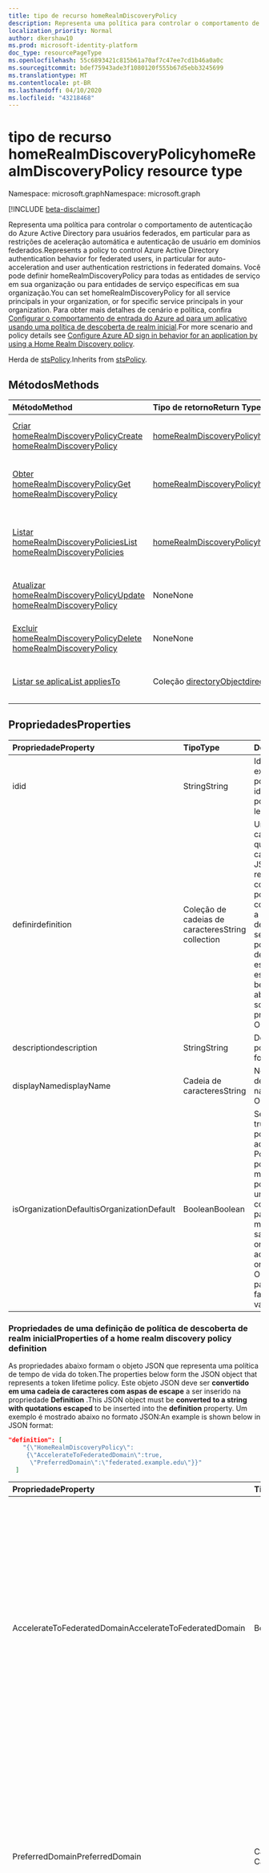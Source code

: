 ```yaml
---
title: tipo de recurso homeRealmDiscoveryPolicy
description: Representa uma política para controlar o comportamento de autenticação do Azure Active Directory para usuários federados.
localization_priority: Normal
author: dkershaw10
ms.prod: microsoft-identity-platform
doc_type: resourcePageType
ms.openlocfilehash: 55c6893421c815b61a70af7c47ee7cd1b46a0a0c
ms.sourcegitcommit: bdef75943ade3f1080120f555b67d5ebb3245699
ms.translationtype: MT
ms.contentlocale: pt-BR
ms.lasthandoff: 04/10/2020
ms.locfileid: "43218468"
---
```

# <a name="homerealmdiscoverypolicy-resource-type"></a><span data-ttu-id="f1651-103">tipo de recurso homeRealmDiscoveryPolicy</span><span class="sxs-lookup"><span data-stu-id="f1651-103">homeRealmDiscoveryPolicy resource type</span></span>

<span data-ttu-id="f1651-104">Namespace: microsoft.graph</span><span class="sxs-lookup"><span data-stu-id="f1651-104">Namespace: microsoft.graph</span></span>

[!INCLUDE [beta-disclaimer](../../includes/beta-disclaimer.md)]

<span data-ttu-id="f1651-105">Representa uma política para controlar o comportamento de autenticação do Azure Active Directory para usuários federados, em particular para as restrições de aceleração automática e autenticação de usuário em domínios federados.</span><span class="sxs-lookup"><span data-stu-id="f1651-105">Represents a policy to control Azure Active Directory authentication behavior for federated users, in particular for auto-acceleration and user authentication restrictions in federated domains.</span></span> <span data-ttu-id="f1651-106">Você pode definir homeRealmDiscoveryPolicy para todas as entidades de serviço em sua organização ou para entidades de serviço específicas em sua organização.</span><span class="sxs-lookup"><span data-stu-id="f1651-106">You can set homeRealmDiscoveryPolicy for all service principals in your organization, or for specific service principals in your organization.</span></span>  <span data-ttu-id="f1651-107">Para obter mais detalhes de cenário e política, confira [Configurar o comportamento de entrada do Azure ad para um aplicativo usando uma política de descoberta de realm inicial](https://docs.microsoft.com/azure/active-directory/manage-apps/configure-authentication-for-federated-users-portal).</span><span class="sxs-lookup"><span data-stu-id="f1651-107">For more scenario and policy details see [Configure Azure AD sign in behavior for an application by using a Home Realm Discovery policy](https://docs.microsoft.com/azure/active-directory/manage-apps/configure-authentication-for-federated-users-portal).</span></span>

<span data-ttu-id="f1651-108">Herda de [stsPolicy](stsPolicy.md).</span><span class="sxs-lookup"><span data-stu-id="f1651-108">Inherits from [stsPolicy](stsPolicy.md).</span></span>

## <a name="methods"></a><span data-ttu-id="f1651-109">Métodos</span><span class="sxs-lookup"><span data-stu-id="f1651-109">Methods</span></span>

| <span data-ttu-id="f1651-110">Método</span><span class="sxs-lookup"><span data-stu-id="f1651-110">Method</span></span>       | <span data-ttu-id="f1651-111">Tipo de retorno</span><span class="sxs-lookup"><span data-stu-id="f1651-111">Return Type</span></span> | <span data-ttu-id="f1651-112">Descrição</span><span class="sxs-lookup"><span data-stu-id="f1651-112">Description</span></span> |
|:-------------|:------------|:------------|
| [<span data-ttu-id="f1651-113">Criar homeRealmDiscoveryPolicy</span><span class="sxs-lookup"><span data-stu-id="f1651-113">Create homeRealmDiscoveryPolicy</span></span>](../api/homerealmdiscoverypolicy-post-homerealmdiscoverypolicies.md) | [<span data-ttu-id="f1651-114">homeRealmDiscoveryPolicy</span><span class="sxs-lookup"><span data-stu-id="f1651-114">homeRealmDiscoveryPolicy</span></span>](homerealmdiscoverypolicy.md) | <span data-ttu-id="f1651-115">Criar um objeto homeRealmDiscoveryPolicy.</span><span class="sxs-lookup"><span data-stu-id="f1651-115">Create a homeRealmDiscoveryPolicy object.</span></span> |
| [<span data-ttu-id="f1651-116">Obter homeRealmDiscoveryPolicy</span><span class="sxs-lookup"><span data-stu-id="f1651-116">Get homeRealmDiscoveryPolicy</span></span>](../api/homerealmdiscoverypolicy-get.md) | [<span data-ttu-id="f1651-117">homeRealmDiscoveryPolicy</span><span class="sxs-lookup"><span data-stu-id="f1651-117">homeRealmDiscoveryPolicy</span></span>](homerealmdiscoverypolicy.md) | <span data-ttu-id="f1651-118">Ler propriedades e relações de um objeto homeRealmDiscoveryPolicy.</span><span class="sxs-lookup"><span data-stu-id="f1651-118">Read properties and relationships of a homeRealmDiscoveryPolicy object.</span></span> |
| [<span data-ttu-id="f1651-119">Listar homeRealmDiscoveryPolicies</span><span class="sxs-lookup"><span data-stu-id="f1651-119">List homeRealmDiscoveryPolicies</span></span>](../api/homerealmdiscoverypolicy-list.md) | [<span data-ttu-id="f1651-120">homeRealmDiscoveryPolicy</span><span class="sxs-lookup"><span data-stu-id="f1651-120">homeRealmDiscoveryPolicy</span></span>](homerealmdiscoverypolicy.md) | <span data-ttu-id="f1651-121">Ler propriedades e relações de objetos homeRealmDiscoveryPolicies.</span><span class="sxs-lookup"><span data-stu-id="f1651-121">Read properties and relationships of homeRealmDiscoveryPolicies objects.</span></span> |
| [<span data-ttu-id="f1651-122">Atualizar homeRealmDiscoveryPolicy</span><span class="sxs-lookup"><span data-stu-id="f1651-122">Update homeRealmDiscoveryPolicy</span></span>](../api/homerealmdiscoverypolicy-update.md) | <span data-ttu-id="f1651-123">None</span><span class="sxs-lookup"><span data-stu-id="f1651-123">None</span></span> | <span data-ttu-id="f1651-124">Atualizar um objeto homeRealmDiscoveryPolicy.</span><span class="sxs-lookup"><span data-stu-id="f1651-124">Update a homeRealmDiscoveryPolicy object.</span></span> |
| [<span data-ttu-id="f1651-125">Excluir homeRealmDiscoveryPolicy</span><span class="sxs-lookup"><span data-stu-id="f1651-125">Delete homeRealmDiscoveryPolicy</span></span>](../api/homerealmdiscoverypolicy-delete.md) | <span data-ttu-id="f1651-126">None</span><span class="sxs-lookup"><span data-stu-id="f1651-126">None</span></span> | <span data-ttu-id="f1651-127">Excluir um objeto homeRealmDiscoveryPolicy.</span><span class="sxs-lookup"><span data-stu-id="f1651-127">Delete a homeRealmDiscoveryPolicy object.</span></span> |
| [<span data-ttu-id="f1651-128">Listar se aplica</span><span class="sxs-lookup"><span data-stu-id="f1651-128">List appliesTo</span></span>](../api/homerealmdiscoverypolicy-list-appliesto.md) | <span data-ttu-id="f1651-129">Coleção [directoryObject](directoryobject.md)</span><span class="sxs-lookup"><span data-stu-id="f1651-129">[directoryObject](directoryobject.md) collection</span></span> | <span data-ttu-id="f1651-130">Obtenha a lista de directoryObjects à qual essa política foi aplicada.</span><span class="sxs-lookup"><span data-stu-id="f1651-130">Get the list of directoryObjects that this policy has been applied to.</span></span> |

## <a name="properties"></a><span data-ttu-id="f1651-131">Propriedades</span><span class="sxs-lookup"><span data-stu-id="f1651-131">Properties</span></span>

| <span data-ttu-id="f1651-132">Propriedade</span><span class="sxs-lookup"><span data-stu-id="f1651-132">Property</span></span>     | <span data-ttu-id="f1651-133">Tipo</span><span class="sxs-lookup"><span data-stu-id="f1651-133">Type</span></span>        | <span data-ttu-id="f1651-134">Descrição</span><span class="sxs-lookup"><span data-stu-id="f1651-134">Description</span></span> |
|:-------------|:------------|:------------|
|<span data-ttu-id="f1651-135">id</span><span class="sxs-lookup"><span data-stu-id="f1651-135">id</span></span>|<span data-ttu-id="f1651-136">String</span><span class="sxs-lookup"><span data-stu-id="f1651-136">String</span></span>| <span data-ttu-id="f1651-137">Identificador exclusivo da política.</span><span class="sxs-lookup"><span data-stu-id="f1651-137">Unique identifier for this policy.</span></span> <span data-ttu-id="f1651-138">Somente leitura.</span><span class="sxs-lookup"><span data-stu-id="f1651-138">Read-only.</span></span>|
|<span data-ttu-id="f1651-139">definir</span><span class="sxs-lookup"><span data-stu-id="f1651-139">definition</span></span>|<span data-ttu-id="f1651-140">Coleção de cadeias de caracteres</span><span class="sxs-lookup"><span data-stu-id="f1651-140">String collection</span></span>| <span data-ttu-id="f1651-141">Uma coleção de cadeia de caracteres que contém uma cadeia de caracteres JSON que define as regras e as configurações da política.</span><span class="sxs-lookup"><span data-stu-id="f1651-141">A string collection containing a JSON string that defines the rules and settings for this policy.</span></span> <span data-ttu-id="f1651-142">Veja mais detalhes sobre o esquema JSON para esta propriedade.</span><span class="sxs-lookup"><span data-stu-id="f1651-142">See below for more details about the JSON schema for this property.</span></span> <span data-ttu-id="f1651-143">Obrigatório.</span><span class="sxs-lookup"><span data-stu-id="f1651-143">Required.</span></span>|
|<span data-ttu-id="f1651-144">description</span><span class="sxs-lookup"><span data-stu-id="f1651-144">description</span></span>|<span data-ttu-id="f1651-145">String</span><span class="sxs-lookup"><span data-stu-id="f1651-145">String</span></span>| <span data-ttu-id="f1651-146">Descrição da política.</span><span class="sxs-lookup"><span data-stu-id="f1651-146">Description for this policy.</span></span>|
|<span data-ttu-id="f1651-147">displayName</span><span class="sxs-lookup"><span data-stu-id="f1651-147">displayName</span></span>|<span data-ttu-id="f1651-148">Cadeia de caracteres</span><span class="sxs-lookup"><span data-stu-id="f1651-148">String</span></span>| <span data-ttu-id="f1651-149">Nome para exibição dessa política.</span><span class="sxs-lookup"><span data-stu-id="f1651-149">Display name for this policy.</span></span> <span data-ttu-id="f1651-150">Obrigatório.</span><span class="sxs-lookup"><span data-stu-id="f1651-150">Required.</span></span>|
|<span data-ttu-id="f1651-151">isOrganizationDefault</span><span class="sxs-lookup"><span data-stu-id="f1651-151">isOrganizationDefault</span></span>|<span data-ttu-id="f1651-152">Boolean</span><span class="sxs-lookup"><span data-stu-id="f1651-152">Boolean</span></span>|<span data-ttu-id="f1651-153">Se definido como true, ativa esta política.</span><span class="sxs-lookup"><span data-stu-id="f1651-153">If set to true, activates this policy.</span></span> <span data-ttu-id="f1651-154">Pode haver muitas políticas para o mesmo tipo de política, mas apenas uma pode ser ativada como a organização padrão.</span><span class="sxs-lookup"><span data-stu-id="f1651-154">There can be many policies for the same policy type, but only one can be activated as the organization default.</span></span> <span data-ttu-id="f1651-155">Opcional, o valor padrão é false.</span><span class="sxs-lookup"><span data-stu-id="f1651-155">Optional, default value is false.</span></span>|


### <a name="properties-of-a-home-realm-discovery-policy-definition"></a><span data-ttu-id="f1651-156">Propriedades de uma definição de política de descoberta de realm inicial</span><span class="sxs-lookup"><span data-stu-id="f1651-156">Properties of a home realm discovery policy definition</span></span>
<span data-ttu-id="f1651-157">As propriedades abaixo formam o objeto JSON que representa uma política de tempo de vida do token.</span><span class="sxs-lookup"><span data-stu-id="f1651-157">The properties below form the JSON object that represents a token lifetime policy.</span></span> <span data-ttu-id="f1651-158">Este objeto JSON deve ser **convertido em uma cadeia de caracteres com aspas de escape** a ser inserido na propriedade **Definition** .</span><span class="sxs-lookup"><span data-stu-id="f1651-158">This JSON object must be **converted to a string with quotations escaped** to be inserted into the **definition** property.</span></span> <span data-ttu-id="f1651-159">Um exemplo é mostrado abaixo no formato JSON:</span><span class="sxs-lookup"><span data-stu-id="f1651-159">An example is shown below in JSON format:</span></span>

<!-- {
  "blockType": "ignored"
}-->
``` json
"definition": [
    "{\"HomeRealmDiscoveryPolicy\":
     {\"AccelerateToFederatedDomain\":true,
      \"PreferredDomain\":\"federated.example.edu\"}}"
  ]
```

| <span data-ttu-id="f1651-160">Propriedade</span><span class="sxs-lookup"><span data-stu-id="f1651-160">Property</span></span>     | <span data-ttu-id="f1651-161">Tipo</span><span class="sxs-lookup"><span data-stu-id="f1651-161">Type</span></span>   |<span data-ttu-id="f1651-162">Descrição</span><span class="sxs-lookup"><span data-stu-id="f1651-162">Description</span></span>| 
|:---------------|:--------|:----------|
|<span data-ttu-id="f1651-163">AccelerateToFederatedDomain</span><span class="sxs-lookup"><span data-stu-id="f1651-163">AccelerateToFederatedDomain</span></span>|<span data-ttu-id="f1651-164">Boolean</span><span class="sxs-lookup"><span data-stu-id="f1651-164">Boolean</span></span>| <span data-ttu-id="f1651-165">Defina como `true` para aceleração automática (bypass da descoberta de realm inicial).</span><span class="sxs-lookup"><span data-stu-id="f1651-165">Set to `true` for auto-acceleration (bypass home realm discovery).</span></span> <span data-ttu-id="f1651-166">Se `true` e houver apenas um domínio verificado e federado no locatário, os usuários serão levados diretamente para o provedor de identidade federada (como ADFS) para entrar.</span><span class="sxs-lookup"><span data-stu-id="f1651-166">If `true` and there is only one verified and federated domain in the tenant, then users will be taken straight to the federated identity provider (such as ADFS) for sign in.</span></span> <span data-ttu-id="f1651-167">Se `true` houver mais de um domínio verificado no locatário, **PreferredDomain** deverá ser especificado.</span><span class="sxs-lookup"><span data-stu-id="f1651-167">If `true` and there is more than one verified domain in the tenant, **PreferredDomain** must be specified.</span></span> <span data-ttu-id="f1651-168">Opcional.</span><span class="sxs-lookup"><span data-stu-id="f1651-168">Optional.</span></span>|
|<span data-ttu-id="f1651-169">PreferredDomain</span><span class="sxs-lookup"><span data-stu-id="f1651-169">PreferredDomain</span></span>|<span data-ttu-id="f1651-170">Cadeia de Caracteres</span><span class="sxs-lookup"><span data-stu-id="f1651-170">String</span></span>| <span data-ttu-id="f1651-171">Especifica um domínio para o qual acelerar o logon.</span><span class="sxs-lookup"><span data-stu-id="f1651-171">Specifies a domain to accelerate sign-in to.</span></span> <span data-ttu-id="f1651-172">Ele pode ser omitido se o locatário tiver apenas um domínio federado.</span><span class="sxs-lookup"><span data-stu-id="f1651-172">It can be omitted if the tenant has only one federated domain.</span></span> <span data-ttu-id="f1651-173">Se for omitido e houver mais de um domínio federado verificado, essa política não terá efeito.</span><span class="sxs-lookup"><span data-stu-id="f1651-173">If it is omitted, and there is more than one verified federated domain, this policy has no effect.</span></span> <span data-ttu-id="f1651-174">Obrigatório se **AccelerateToFederatedDomain** for `true`.</span><span class="sxs-lookup"><span data-stu-id="f1651-174">Required if **AccelerateToFederatedDomain** is `true`.</span></span>|
|<span data-ttu-id="f1651-175">AllowCloudPasswordValidation</span><span class="sxs-lookup"><span data-stu-id="f1651-175">AllowCloudPasswordValidation</span></span>|<span data-ttu-id="f1651-176">Boolean</span><span class="sxs-lookup"><span data-stu-id="f1651-176">Boolean</span></span>| <span data-ttu-id="f1651-177">Defina como `true` para permitir que um aplicativo autentique um usuário federado, apresentando credenciais de nome de usuário/senha diretamente para o ponto de extremidade de token do Azure Active Directory.</span><span class="sxs-lookup"><span data-stu-id="f1651-177">Set to `true` to allow an application to authenticate a federated user by presenting username/password credentials directly to the Azure Active Directory token endpoint.</span></span> <span data-ttu-id="f1651-178">Funcionará somente se a sincronização de hash de senha estiver habilitada.</span><span class="sxs-lookup"><span data-stu-id="f1651-178">Only works if Password Hash Sync is enabled.</span></span> <span data-ttu-id="f1651-179">Opcional.</span><span class="sxs-lookup"><span data-stu-id="f1651-179">Optional.</span></span>|

## <a name="relationships"></a><span data-ttu-id="f1651-180">Relações</span><span class="sxs-lookup"><span data-stu-id="f1651-180">Relationships</span></span>

| <span data-ttu-id="f1651-181">Relação</span><span class="sxs-lookup"><span data-stu-id="f1651-181">Relationship</span></span> | <span data-ttu-id="f1651-182">Tipo</span><span class="sxs-lookup"><span data-stu-id="f1651-182">Type</span></span>        | <span data-ttu-id="f1651-183">Descrição</span><span class="sxs-lookup"><span data-stu-id="f1651-183">Description</span></span> |
|:-------------|:------------|:------------|
|<span data-ttu-id="f1651-184">appliesTo</span><span class="sxs-lookup"><span data-stu-id="f1651-184">appliesTo</span></span>|<span data-ttu-id="f1651-185">Coleção [directoryObject](directoryobject.md)</span><span class="sxs-lookup"><span data-stu-id="f1651-185">[directoryObject](directoryobject.md) collection</span></span>| <span data-ttu-id="f1651-186">A coleção [directoryobject](directoryObject.md) à qual essa política foi aplicada.</span><span class="sxs-lookup"><span data-stu-id="f1651-186">The [directoryObject](directoryObject.md) collection that this policy has been applied to.</span></span> <span data-ttu-id="f1651-187">Somente leitura.</span><span class="sxs-lookup"><span data-stu-id="f1651-187">Read-only.</span></span>|

## <a name="json-representation"></a><span data-ttu-id="f1651-188">Representação JSON</span><span class="sxs-lookup"><span data-stu-id="f1651-188">JSON representation</span></span>

<span data-ttu-id="f1651-189">Veja a seguir uma representação JSON do recurso.</span><span class="sxs-lookup"><span data-stu-id="f1651-189">The following is a JSON representation of the resource.</span></span>

<!-- {
  "blockType": "resource",
  "optionalProperties": [

  ],
  "@odata.type": "microsoft.graph.homeRealmDiscoveryPolicy",
  "baseType": "",
  "keyProperty": "id"
}-->

```json
{
  "definition": ["String"],
  "description": "String",
  "displayName": "String",
  "id": "String (identifier)",
  "isOrganizationDefault": true,
}
```

<!-- uuid: 16cd6b66-4b1a-43a1-adaf-3a886856ed98
2019-02-04 14:57:30 UTC -->
<!-- {
  "type": "#page.annotation",
  "description": "homeRealmDiscoveryPolicy resource",
  "keywords": "",
  "section": "documentation",
  "tocPath": ""
}-->